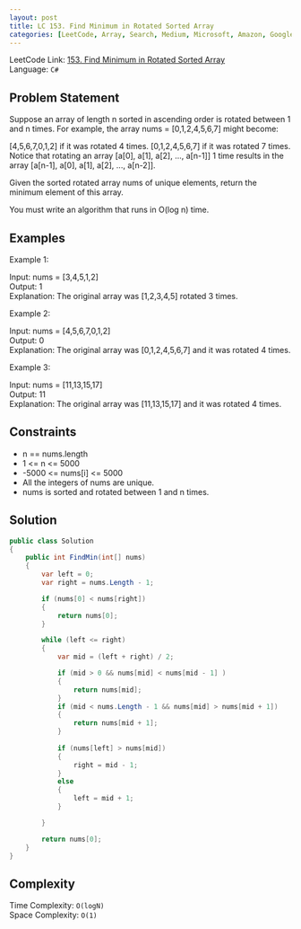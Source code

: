 ```yaml
---
layout: post
title: LC 153. Find Minimum in Rotated Sorted Array
categories: [LeetCode, Array, Search, Medium, Microsoft, Amazon, Google]
---
```


LeetCode Link: [153. Find Minimum in Rotated Sorted Array](https://leetcode.com/problems/find-minimum-in-rotated-sorted-array/description/)  
Language: `C#`  

## Problem Statement
Suppose an array of length n sorted in ascending order is rotated between 1 and n times. For example, the array nums = [0,1,2,4,5,6,7] might become:

[4,5,6,7,0,1,2] if it was rotated 4 times.
[0,1,2,4,5,6,7] if it was rotated 7 times.
Notice that rotating an array [a[0], a[1], a[2], ..., a[n-1]] 1 time results in the array [a[n-1], a[0], a[1], a[2], ..., a[n-2]].

Given the sorted rotated array nums of unique elements, return the minimum element of this array.

You must write an algorithm that runs in O(log n) time.

## Examples

Example 1:

Input: nums = [3,4,5,1,2]  
Output: 1  
Explanation: The original array was [1,2,3,4,5] rotated 3 times.

Example 2:

Input: nums = [4,5,6,7,0,1,2]  
Output: 0  
Explanation: The original array was [0,1,2,4,5,6,7] and it was rotated 4 times. 

Example 3:

Input: nums = [11,13,15,17]  
Output: 11  
Explanation: The original array was [11,13,15,17] and it was rotated 4 times. 

## Constraints  

* n == nums.length
* 1 <= n <= 5000
* -5000 <= nums[i] <= 5000
* All the integers of nums are unique.
* nums is sorted and rotated between 1 and n times.

## Solution

``` csharp
public class Solution 
{
    public int FindMin(int[] nums) 
    {
        var left = 0;
        var right = nums.Length - 1;

        if (nums[0] < nums[right])
        {
            return nums[0];
        }

        while (left <= right)
        {
            var mid = (left + right) / 2;            

            if (mid > 0 && nums[mid] < nums[mid - 1] )
            {
                return nums[mid];
            }
            if (mid < nums.Length - 1 && nums[mid] > nums[mid + 1])
            {
                return nums[mid + 1];
            }
            
            if (nums[left] > nums[mid])
            {
                right = mid - 1;
            }
            else
            {
                left = mid + 1;
            }

        }

        return nums[0];
    }    
}
```

## Complexity

Time Complexity: `O(logN)`  
Space Complexity: `O(1)`  
